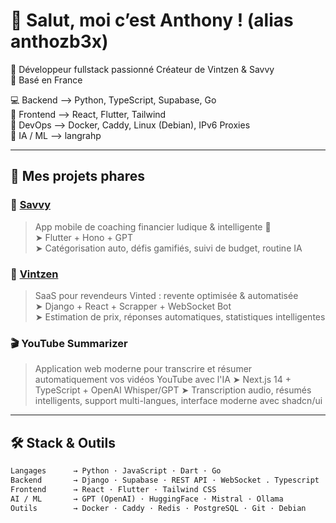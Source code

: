 # 👋 Salut, moi c’est Anthony ! (alias anthozb3x)

🎯 Développeur fullstack passionné Créateur de Vintzen & Savvy  
📍 Basé en France

💻 Backend ⟶ Python, TypeScript, Supabase, Go  
🎨 Frontend ⟶ React, Flutter, Tailwind  
🔧 DevOps ⟶ Docker, Caddy, Linux (Debian), IPv6 Proxies  
🧠 IA / ML ⟶ langrahp

---

## 🚀 Mes projets phares

### 🧠 [Savvy]()
> App mobile de coaching financier ludique & intelligente 💸  
> ➤ Flutter + Hono + GPT  
> ➤ Catégorisation auto, défis gamifiés, suivi de budget, routine IA

### 🤖 [Vintzen](https://vintzen.fr)
> SaaS pour revendeurs Vinted : revente optimisée & automatisée  
> ➤ Django + React + Scrapper + WebSocket Bot  
> ➤ Estimation de prix, réponses automatiques, statistiques intelligentes
>
### 🎬 YouTube Summarizer
> Application web moderne pour transcrire et résumer automatiquement vos vidéos YouTube avec l'IA
> ➤ Next.js 14 + TypeScript + OpenAI Whisper/GPT
> ➤ Transcription audio, résumés intelligents, support multi-langues, interface moderne avec shadcn/ui

---

## 🛠️ Stack & Outils

```txt
Langages      → Python · JavaScript · Dart · Go  
Backend       → Django · Supabase · REST API · WebSocket . Typescript
Frontend      → React · Flutter · Tailwind CSS  
AI / ML       → GPT (OpenAI) · HuggingFace · Mistral · Ollama  
Outils        → Docker · Caddy · Redis · PostgreSQL · Git · Debian  

